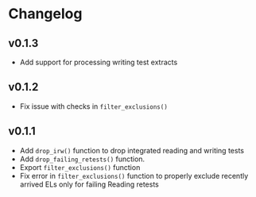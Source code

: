 # Changelog

## v0.1.3

- Add support for processing writing test extracts

## v0.1.2

- Fix issue with checks in `filter_exclusions()`

## v0.1.1

- Add `drop_irw()` function to drop integrated reading and writing tests
- Add `drop_failing_retests()` function.
- Export `filter_exclusions()` function
- Fix error in `filter_exclusions()` function to properly exclude recently arrived ELs only for failing Reading retests